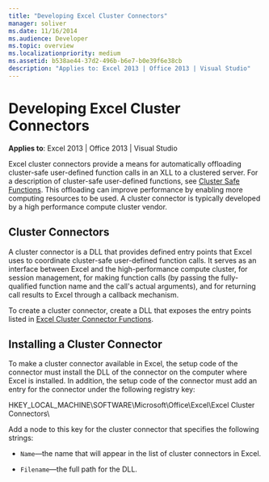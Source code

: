 ```yaml
---
title: "Developing Excel Cluster Connectors"
manager: soliver
ms.date: 11/16/2014
ms.audience: Developer
ms.topic: overview
ms.localizationpriority: medium
ms.assetid: b538ae44-37d2-496b-b6e7-b0e39f6e38cb
description: "Applies to: Excel 2013 | Office 2013 | Visual Studio"
---
```


# Developing Excel Cluster Connectors

**Applies to**: Excel 2013 | Office 2013 | Visual Studio 
  
Excel cluster connectors provide a means for automatically offloading cluster-safe user-defined function calls in an XLL to a clustered server. For a description of cluster-safe user-defined functions, see [Cluster Safe Functions](cluster-safe-functions.md). This offloading can improve performance by enabling more computing resources to be used. A cluster connector is typically developed by a high performance compute cluster vendor.
  
## Cluster Connectors

A cluster connector is a DLL that provides defined entry points that Excel uses to coordinate cluster-safe user-defined function calls. It serves as an interface between Excel and the high-performance compute cluster, for session management, for making function calls (by passing the fully-qualified function name and the call's actual arguments), and for returning call results to Excel through a callback mechanism.
  
To create a cluster connector, create a DLL that exposes the entry points listed in [Excel Cluster Connector Functions](excel-cluster-connector-functions.md).
  
## Installing a Cluster Connector

To make a cluster connector available in Excel, the setup code of the connector must install the DLL of the connector on the computer where Excel is installed. In addition, the setup code of the connector must add an entry for the connector under the following registry key:
  
HKEY_LOCAL_MACHINE\SOFTWARE\Microsoft\Office\Excel\Excel Cluster Connectors\
  
Add a node to this key for the cluster connector that specifies the following strings:
  
-  `Name`—the name that will appear in the list of cluster connectors in Excel.
    
-  `Filename`—the full path for the DLL.
    

